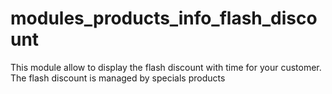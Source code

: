 # modules_products_info_flash_discount
This module allow to display the flash discount with time for your customer. The flash discount is managed by specials products
